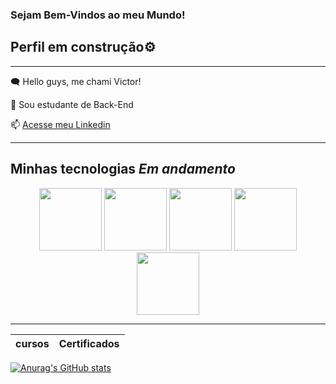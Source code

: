 ### Sejam Bem-Vindos ao meu Mundo!

## Perfil em construção⚙️

----------

🗨️ Hello guys, me chami Victor!

🎯 Sou estudante de Back-End

📫 [Acesse meu Linkedin](https://www.linkedin.com/in/victor-ribeiro-1987211b6/)

---------------

## Minhas tecnologias *Em andamento*

<p align="center">
<img src="https://cdn.jsdelivr.net/gh/devicons/devicon@latest/icons/python/python-plain-wordmark.svg" width="100px"> <img src="https://cdn.jsdelivr.net/gh/devicons/devicon@latest/icons/java/java-original.svg" width="100px"> 
<img src="https://cdn.jsdelivr.net/gh/devicons/devicon@latest/icons/ruby/ruby-original-wordmark.svg" width="100px">  <img src="https://cdn.jsdelivr.net/gh/devicons/devicon@latest/icons/git/git-original.svg" width="100px">  <img src="https://cdn.jsdelivr.net/gh/devicons/devicon@latest/icons/github/github-original.svg" width="100px">
</p>

-------------
| cursos | Certificados | 
|--------|--------------|



[![Anurag's GitHub stats](https://github-readme-stats.vercel.app/api?username=anuraghazra)](https://github.com/anuraghazra/github-readme-stats)


<!--
**VictorRibeir0/VictorRibeir0** is a ✨ _special_ ✨ repository because its `README.md` (this file) appears on your GitHub profile.

Here are some ideas to get you started:

- 🔭 I’m currently working on ...
- 🌱 I’m currently learning ...
- 👯 I’m looking to collaborate on ...
- 🤔 I’m looking for help with ...
- 💬 Ask me about ...
- 📫 How to reach me: ...
- 😄 Pronouns: ...
- ⚡ Fun fact: ...
-->



